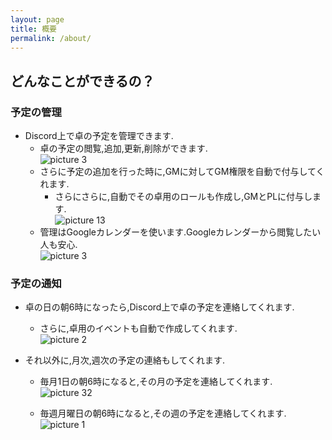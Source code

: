 ```yaml
---
layout: page
title: 概要
permalink: /about/
---
```


## どんなことができるの？

### 予定の管理

- Discord上で卓の予定を管理できます.
  - 卓の予定の閲覧,追加,更新,削除ができます.  
    ![picture 3](../images/howto/1677393501790.png)  
  - さらに予定の追加を行った時に,GMに対してGM権限を自動で付与してくれます.
    - さらにさらに,自動でその卓用のロールも作成し,GMとPLに付与します.  
     ![picture 13](../images/howto/1677396331945.png)  
  - 管理はGoogleカレンダーを使います.Googleカレンダーから閲覧したい人も安心.  
  ![picture 3](../images/howto/1677629962328.png)  

### 予定の通知

- 卓の日の朝6時になったら,Discord上で卓の予定を連絡してくれます.
  - さらに,卓用のイベントも自動で作成してくれます.  
  ![picture 2](../images/howto/1677629894643.png)  

- それ以外に,月次,週次の予定の連絡もしてくれます.
  - 毎月1日の朝6時になると,その月の予定を連絡してくれます.  
  ![picture 32](../images/howto/1677629535855.png)  

  - 毎週月曜日の朝6時になると,その週の予定を連絡してくれます.  
  ![picture 1](../images/howto/1677629852042.png)  
